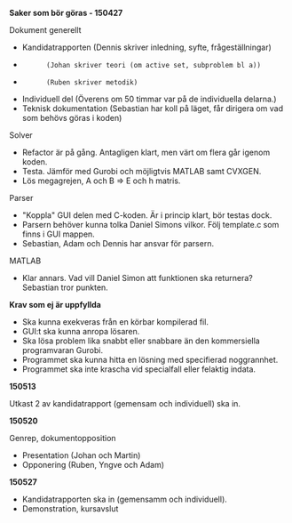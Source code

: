 **Saker som bör göras - 150427**

Dokument generellt
- Kandidatrapporten	(Dennis skriver inledning, syfte, frågeställningar)
- 			(Johan skriver teori (om active set, subproblem bl a))
- 			(Ruben skriver metodik)
- Individuell del 	(Överens om 50 timmar var på de individuella delarna.)
- Teknisk dokumentation (Sebastian har koll på läget, får dirigera om vad som behövs göras i koden)
	
Solver
- Refactor är på gång. Antagligen klart, men värt om flera går igenom koden.
- Testa. Jämför med Gurobi och möjligtvis MATLAB samt CVXGEN. 
- Lös megagrejen, A och B => E och h matris.

Parser
- "Koppla" GUI delen med C-koden. Är i princip klart, bör testas dock.
- Parsern behöver kunna tolka Daniel Simons vilkor. Följ template.c som finns i GUI mappen.
- Sebastian, Adam och Dennis har ansvar för parsern.

MATLAB
- Klar annars. Vad vill Daniel Simon att funktionen ska returnera? Sebastian tror punkten.

**Krav som ej är uppfyllda**

- Ska kunna exekveras från en körbar kompilerad fil.
- GUI:t ska kunna anropa lösaren.
- Ska lösa problem lika snabbt eller snabbare än den kommersiella programvaran Gurobi.
- Programmet ska kunna hitta en lösning med specifierad noggrannhet.
- Programmet ska inte krascha vid specialfall eller felaktig indata.

**150513**

Utkast 2 av kandidatrapport (gemensam och individuell) ska in.

**150520**

Genrep, dokumentopposition
- Presentation	(Johan och Martin)
- Opponering	(Ruben, Yngve och Adam)

**150527**

- Kandidatrapporten ska in (gemensamm och individuell).
- Demonstration, kursavslut

